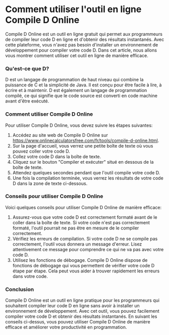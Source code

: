 Comment utiliser l'outil en ligne Compile D Online
==================================================

Compile D Online est un outil en ligne gratuit qui permet aux programmeurs de compiler leur code D en ligne et d'obtenir des résultats instantanés. Avec cette plateforme, vous n'avez pas besoin d'installer un environnement de développement pour compiler votre code D. Dans cet article, nous allons vous montrer comment utiliser cet outil en ligne de manière efficace.

### Qu'est-ce que D?

D est un langage de programmation de haut niveau qui combine la puissance de C et la simplicité de Java. Il est conçu pour être facile à lire, à écrire et à maintenir. D est également un langage de programmation compilé, ce qui signifie que le code source est converti en code machine avant d'être exécuté.

### Comment utiliser Compile D Online

Pour utiliser Compile D Online, vous devez suivre les étapes suivantes:

1. Accédez au site web de Compile D Online sur <https://www.onlinecalculatorsfree.com/fr/tools/compile-d-online.html>.
2. Sur la page d'accueil, vous verrez une petite boîte de texte où vous pouvez coller votre code D.
3. Collez votre code D dans la boîte de texte.
4. Cliquez sur le bouton "Compiler et exécuter" situé en dessous de la boîte de texte.
5. Attendez quelques secondes pendant que l'outil compile votre code D.
6. Une fois la compilation terminée, vous verrez les résultats de votre code D dans la zone de texte ci-dessous.

### Conseils pour utiliser Compile D Online

Voici quelques conseils pour utiliser Compile D Online de manière efficace:

1. Assurez-vous que votre code D est correctement formaté avant de le coller dans la boîte de texte. Si votre code n'est pas correctement formaté, l'outil pourrait ne pas être en mesure de le compiler correctement.
2. Vérifiez les erreurs de compilation. Si votre code D ne se compile pas correctement, l'outil vous donnera un message d'erreur. Lisez attentivement ce message pour comprendre ce qui ne va pas avec votre code D.
3. Utilisez les fonctions de débogage. Compile D Online dispose de fonctions de débogage qui vous permettent de vérifier votre code D étape par étape. Cela peut vous aider à trouver rapidement les erreurs dans votre code.

### Conclusion

Compile D Online est un outil en ligne pratique pour les programmeurs qui souhaitent compiler leur code D en ligne sans avoir à installer un environnement de développement. Avec cet outil, vous pouvez facilement compiler votre code D et obtenir des résultats instantanés. En suivant les conseils ci-dessus, vous pouvez utiliser Compile D Online de manière efficace et améliorer votre productivité en programmation.
